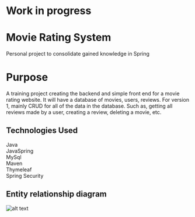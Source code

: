 # Work in progress

# Movie Rating System
Personal project to consolidate gained knowledge in Spring

# Purpose
A training project creating the backend and simple front end for a movie rating website. It will have a database of movies, users, reviews. For version 1, mainly CRUD
for all of the data in the database. Such as, getting all reviews made by a user, creating a review, deleting a movie, etc.


## Technologies Used
Java<br>
JavaSpring<br>
MySql<br>
Maven<br>
Thymeleaf<br>
Spring Security


## Entity relationship diagram
![alt text](https://user-images.githubusercontent.com/102141523/185632249-6bf8b6e8-9803-402f-8530-accd5242b0c7.png)
